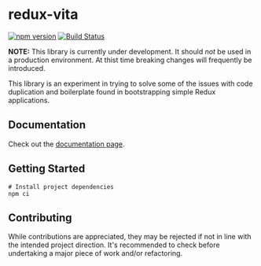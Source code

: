 # redux-vita

[![npm version](https://badge.fury.io/js/redux-vita.svg)](https://badge.fury.io/js/redux-vita)
[![Build Status](https://travis-ci.com/jsau-/redux-vita.svg?branch=master)](https://travis-ci.com/jsau-/redux-vita)

**NOTE:** This library is currently under development. It should _not_ be used
in a production environment. At thist time breaking changes will frequently be
introduced.

This library is an experiment in trying to solve some of the issues with code
duplication and boilerplate found in bootstrapping simple Redux applications.

## Documentation

Check out the [documentation page](https://jsau-.github.io/redux-vita).

## Getting Started

```
# Install project dependencies
npm ci
```

## Contributing

While contributions are appreciated, they may be rejected if not in line with
the intended project direction. It's recommended to check before undertaking a
major piece of work and/or refactoring.